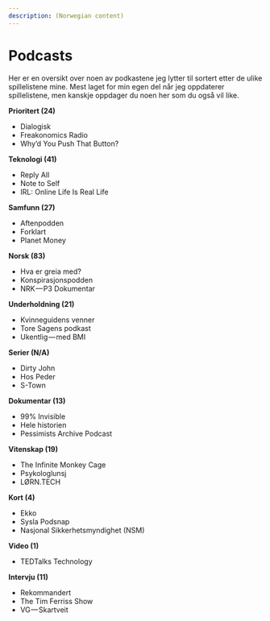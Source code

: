 ```yaml
---
description: (Norwegian content)
---
```


# Podcasts

Her er en oversikt over noen av podkastene jeg lytter til sortert etter de ulike spillelistene mine. Mest laget for min egen del når jeg oppdaterer spillelistene, men kanskje oppdager du noen her som du også vil like.

**Prioritert \(24\)**

* Dialogisk
* Freakonomics Radio
* Why’d You Push That Button?

**Teknologi \(41\)**

* Reply All
* Note to Self
* IRL: Online Life Is Real Life

**Samfunn \(27\)**

* Aftenpodden
* Forklart
* Planet Money

**Norsk \(83\)**

* Hva er greia med?
* Konspirasjonspodden
* NRK — P3 Dokumentar

**Underholdning \(21\)**

* Kvinneguidens venner
* Tore Sagens podkast
* Ukentlig — med BMI

**Serier \(N/A\)**

* Dirty John
* Hos Peder
* S-Town

**Dokumentar \(13\)**

* 99% Invisible
* Hele historien
* Pessimists Archive Podcast

**Vitenskap \(19\)**

* The Infinite Monkey Cage
* Psykologlunsj
* LØRN.TECH

**Kort \(4\)**

* Ekko
* Sysla Podsnap
* Nasjonal Sikkerhetsmyndighet \(NSM\)

**Video \(1\)**

* TEDTalks Technology

**Intervju \(11\)**

* Rekommandert
* The Tim Ferriss Show
* VG — Skartveit

